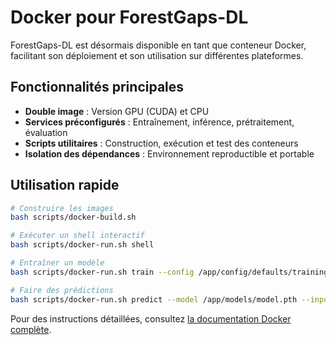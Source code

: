 # Docker pour ForestGaps-DL

ForestGaps-DL est désormais disponible en tant que conteneur Docker, facilitant son déploiement et son utilisation sur différentes plateformes.

## Fonctionnalités principales

- **Double image** : Version GPU (CUDA) et CPU
- **Services préconfigurés** : Entraînement, inférence, prétraitement, évaluation
- **Scripts utilitaires** : Construction, exécution et test des conteneurs
- **Isolation des dépendances** : Environnement reproductible et portable

## Utilisation rapide

```bash
# Construire les images
bash scripts/docker-build.sh

# Exécuter un shell interactif
bash scripts/docker-run.sh shell

# Entraîner un modèle
bash scripts/docker-run.sh train --config /app/config/defaults/training.yml

# Faire des prédictions
bash scripts/docker-run.sh predict --model /app/models/model.pth --input /app/data/input.tif
```

Pour des instructions détaillées, consultez [la documentation Docker complète](docker/README.md). 